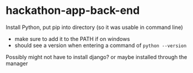 # hackathon-app-back-end

Install Python, put pip into directory (so it was usable in command line)
- make sure to add it to the PATH if on windows
- should see a version when entering a command of `python --version`

Possibly might not have to install django? or maybe installed through the manager

